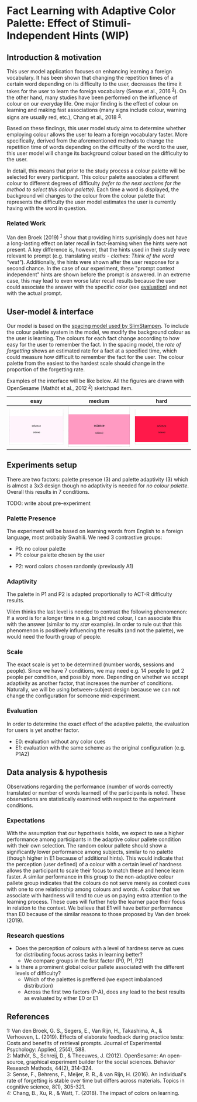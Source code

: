 # Fact Learning with Adaptive Color Palette: Effect of Stimuli-Independent Hints (WIP)

## Introduction & motivation

This user model application focuses on enhancing learning a foreign vocabulary. It has been shown that changing the repetition times of a certain word depending on its difficulty to the user, decreases the time it takes for the user to learn the foreign vocabulary (Sense et al., 2016 <sup>[3](#fn3)</sup>). On the other hand, many studies have been performed on the influence of colour on our everyday life. One major finding is the effect of colour on learning and making fast associations (many signs include colour, warning signs are usually red, etc.), Chang et al., 2018 <sup>[4](#fn4)</sup>. 

Based on these findings, this user model study aims to determine whether employing colour allows the user to learn a foreign vocabulary faster. More specifically, derived from the aforementioned methods to change the repetition time of words depending on the difficulty of the word to the user, this user model will change its background colour based on the difficulty to the user.

In detail, this means that prior to the study process a colour palette will be selected for every participant. This colour palette associates a different colour to different degrees of difficulty _(refer to the next sections for the method to select this colour palette)_. Each time a word is displayed, the background wil changes to the colour from the colour palette that represents the difficulty the user model estimates the user is currently having with the word in question.

### Related Work

Van den Broek (2019) <sup>[1](#fn1)</sup> show that providing hints suprisingly does not have a long-lasting effect on later recall in fact-learning when the hints were not present.
A key difference is, however, that the hints used in their study were relevant to prompt (e.g. translating _vestis - clothes_: _Think of the word "vest"_).
Additionally, the hints were shown after the user response for a second chance.
In the case of our experiment, these "prompt context independent" hints are shown before the prompt is answered.
In an extreme case, this may lead to even worse later recall results because the user could associate the answer with the specific color (see [evaluation](#evaluation)) and not with the actual prompt.

## User-model & interface

Our model is based on the [spacing model used by SlimStampen](https://github.com/VanRijnLab/user-models-2122). To include the colour palette system in the model, we modify the background colour as the user is learning. The colours for each fact change according to how easy for the user to remember the fact. In the spacing model, the _rate of forgetting_ shows an estimated rate for a fact at a specified time, which could measure how difficult to remember the fact for the user. The colour palette from the easiest to the hardest scale should change in the proportion of the forgetting rate.

Examples of the interface will be like below. All the figures are drawn with OpenSesame (Mathôt et al., 2012 <sup>[2](#fn2)</sup>) sketchpad item.

esay | medium | hard   
:---:|:---:|:---:
![easy](./pic/demo0.jpg) | ![medium](./pic/demo1.jpg) | ![hard](./pic/demo2.jpg)


## Experiments setup

There are two factors: palette presence (3) and palette adaptivity (3) which is almost a 3x3 design though no adaptivity is needed for _no colour palette_.
Overall this results in 7 conditions.

TODO: write about pre-experiment

### Palette Presence

The experiment will be based on learning words from English to a foreign language, most probably Swahili.
We need 3 contrastive groups:
- P0: no colour palette
- P1: colour palette chosen by the user
<!-- - P2: colour palette chosen randomly -->
- P2: word colors chosen randomly (previously A1)

### Adaptivity

The palette in P1 and P2 is adapted proportionally to ACT-R difficulty results.

<!-- TODO: comment why we did not use static and explicitly dynamic -->

Vilém thinks the last level is needed to contrast the following phenomenon: 
If a word is for a longer time in e.g. bright red colour, I can associate this with the answer (similar to my *star* example).
In order to rule out that this phenomenon is positively influencing the results (and not the palette), we would need the fourth group of people.

### Scale

The exact scale is yet to be determined (number words, sessions and people).
Since we have 7 conditions, we may need e.g. 14 people to get 2 people per condition, and possibly more. 
Depending on whether we accept adaptivity as another factor, that increases the number of conditions.
Naturally, we will be using between-subject design because we can not change the configuration for someone mid-experiment.

### Evaluation

In order to determine the exact effect of the adaptive palette, the evaluation for users is yet another factor.
- E0: evaluation without any color cues
- E1: evaluation with the same scheme as the original configuration (e.g. P1A2)

<!-- TODO: this part could be within subject -->

## Data analysis & hypothesis

Observations regarding the performance (number of words correctly translated or number of words learned) of the participants is noted.
These observations are statistically examined with respect to the experiment conditions.

### Expectations

With the assumption that our hypothesis holds, we expect to see a higher performance among participants in the adaptive colour pallete condition with their own selection.
The random colour pallete should show a significantly lower performance among subjects, similar to no palette (though higher in E1 because of additional hints).
This would indicate that the perception (user defined) of a colour with a certain level of hardness allows the participant to scale their focus to match these and hence learn faster.
A similar performance in this group to the non-adaptive colour pallete group indicates that the colours do not serve merely as context cues with one to one relationship among colours and words. 
A colour that we associate with hardness will tend to cue us on paying extra attention to the learning process.
These cues will further help the learner pace their focus in relation to the context.
We believe that E1 will have better performance than E0 because of the similar reasons to those proposed by Van den broek (2019).

### Research questions

- Does the perception of colours with a level of hardness serve as cues for distributing focus across tasks in learning better?
  - We compare groups in the first factor (P0, P1, P2)
- Is there a prominent global colour pallete associated with the different levels of difficulty?
  - Which of the palettes is preffered (we expect imbalanced distribution)
  - Across the first two factors (P-A), does any lead to the best results as evaluated by either E0 or E1

## References

<a name="fn1">1</a>: Van den Broek, G. S., Segers, E., Van Rijn, H., Takashima, A., & Verhoeven, L. (2019). Effects of elaborate feedback during practice tests: Costs and benefits of retrieval prompts. Journal of Experimental Psychology: Applied, 25(4), 588.  
<a name="fn2">2</a>: Mathôt, S., Schreij, D., & Theeuwes, J. (2012). OpenSesame: An open-source, graphical experiment builder for the social sciences. Behavior Research Methods, 44(2), 314-324.  
<a name="fn3">3</a>: Sense, F., Behrens, F., Meijer, R. R., & van Rijn, H. (2016). An individual's rate of forgetting is stable over time but differs across materials. Topics in cognitive science, 8(1), 305-321.  
<a name="fn4">4</a>: Chang, B., Xu, R., & Watt, T. (2018). The impact of colors on learning.  
